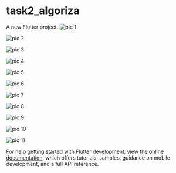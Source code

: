 # task2_algoriza

A new Flutter project.
![pic 1](https://user-images.githubusercontent.com/81175765/181478451-f05ca774-62c2-443d-903d-0bf9421b57b3.jpeg)


![pic 2](https://user-images.githubusercontent.com/81175765/181478458-42839c6a-fbe2-46e6-9a99-7f26a93c4bf3.jpeg)


![pic 3](https://user-images.githubusercontent.com/81175765/181478465-d8eeaae7-7915-4b35-a98a-d5463712a2fe.jpeg)


![pic 4](https://user-images.githubusercontent.com/81175765/181478472-83d869de-3d89-494b-b651-08b2bad66af4.jpeg)


![pic 5](https://user-images.githubusercontent.com/81175765/181478480-82e50eb2-62fe-4d49-a82b-1ac76907ac1e.jpeg)


![pic 6](https://user-images.githubusercontent.com/81175765/181478484-e3e7d63c-968e-4171-b63a-fb72982b043d.jpeg)


![pic 7](https://user-images.githubusercontent.com/81175765/181478490-806a82ce-fba3-469f-95e5-02de80fee91e.jpeg)


![pic 8](https://user-images.githubusercontent.com/81175765/181478497-875028c2-bb8d-40fa-a4a4-33520b9458de.jpeg)


![pic 9](https://user-images.githubusercontent.com/81175765/181478507-76c33a82-e824-4a5d-a9d7-ccb743d8d884.jpeg)


![pic 10](https://user-images.githubusercontent.com/81175765/181478512-67ba7f61-1523-4407-b17e-a50c7f075c10.jpeg)


![pic 11](https://user-images.githubusercontent.com/81175765/181478521-deeb0da0-e525-41e3-bb40-f6d5e17955a2.jpeg)


For help getting started with Flutter development, view the
[online documentation](https://docs.flutter.dev/), which offers tutorials,
samples, guidance on mobile development, and a full API reference.

